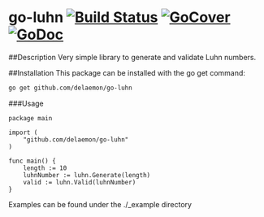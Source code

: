 # go-luhn [![Build Status](https://travis-ci.org/delaemon/go-luhn.svg?branch=master)](https://travis-ci.org/delaemon/go-luhn) [![GoCover](http://gocover.io/_badge/github.com/delaemon/go-luhn)](http://gocover.io/github.com/delaemon/go-luhn) [![GoDoc](https://godoc.org/github.com/delaemon/go-luhn?status.png)](https://godoc.org/github.com/delaemon/go-luhn)

##Description
Very simple library to generate and validate Luhn numbers.

##Installation
This package can be installed with the go get command:
```sh
go get github.com/delaemon/go-luhn
```

###Usage
```
package main

import (
	"github.com/delaemon/go-luhn"
)

func main() {
	length := 10
	luhnNumber := luhn.Generate(length)
	valid := luhn.Valid(luhnNumber)
}
```
Examples can be found under the ./_example directory

